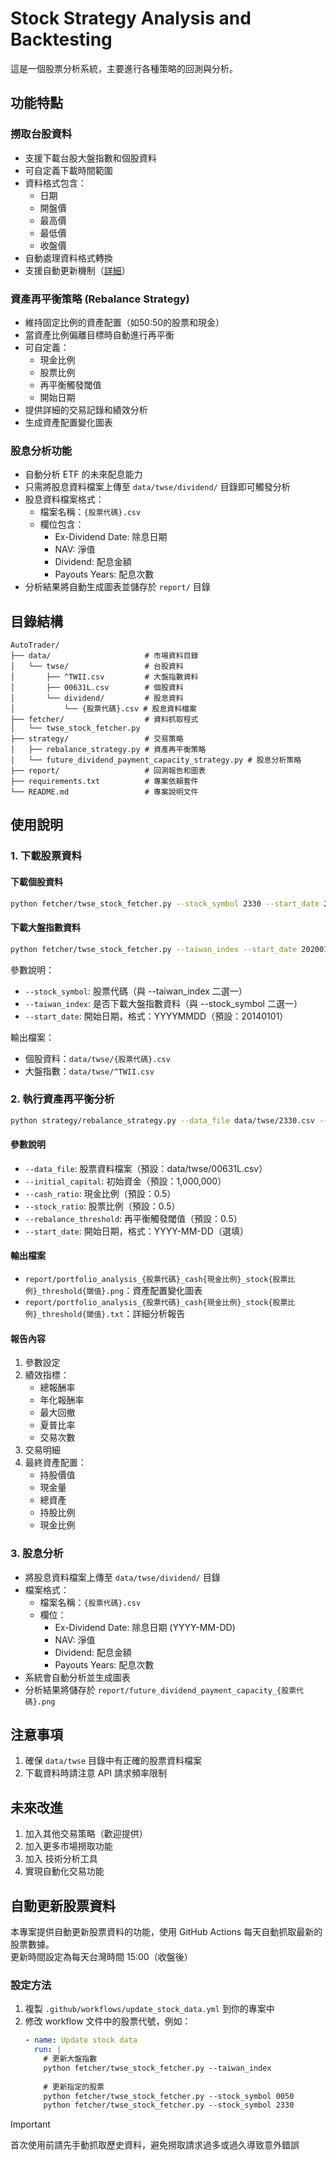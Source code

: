 # Stock Strategy Analysis and Backtesting

這是一個股票分析系統，主要進行各種策略的回測與分析。



## 功能特點

### 撈取台股資料
- 支援下載台股大盤指數和個股資料
- 可自定義下載時間範圍
- 資料格式包含：
  - 日期
  - 開盤價
  - 最高價
  - 最低價
  - 收盤價
- 自動處理資料格式轉換
- 支援自動更新機制（[詳細](#自動更新股票資料)）

### 資產再平衡策略 (Rebalance Strategy)
- 維持固定比例的資產配置（如50:50的股票和現金）
- 當資產比例偏離目標時自動進行再平衡
- 可自定義：
  - 現金比例
  - 股票比例
  - 再平衡觸發閾值
  - 開始日期
- 提供詳細的交易記錄和績效分析
- 生成資產配置變化圖表

### 股息分析功能
- 自動分析 ETF 的未來配息能力
- 只需將股息資料檔案上傳至 `data/twse/dividend/` 目錄即可觸發分析
- 股息資料檔案格式：
  - 檔案名稱：`{股票代碼}.csv`
  - 欄位包含：
    - Ex-Dividend Date: 除息日期
    - NAV: 淨值
    - Dividend: 配息金額
    - Payouts Years: 配息次數
- 分析結果將自動生成圖表並儲存於 `report/` 目錄

## 目錄結構

```
AutoTrader/
├── data/                     # 市場資料目錄
│   └── twse/                 # 台股資料
│       ├── ^TWII.csv         # 大盤指數資料
│       ├── 00631L.csv        # 個股資料
│       └── dividend/         # 股息資料
│           └── {股票代碼}.csv # 股息資料檔案
├── fetcher/                  # 資料抓取程式
│   └── twse_stock_fetcher.py
├── strategy/                 # 交易策略
│   ├── rebalance_strategy.py # 資產再平衡策略
│   └── future_dividend_payment_capacity_strategy.py # 股息分析策略
├── report/                   # 回測報告和圖表
├── requirements.txt          # 專案依賴套件
└── README.md                 # 專案說明文件
```


## 使用說明

### 1. 下載股票資料

#### 下載個股資料
```bash
python fetcher/twse_stock_fetcher.py --stock_symbol 2330 --start_date 20200101
```

#### 下載大盤指數資料
```bash
python fetcher/twse_stock_fetcher.py --taiwan_index --start_date 20200101
```

參數說明：
- `--stock_symbol`: 股票代碼（與 --taiwan_index 二選一）
- `--taiwan_index`: 是否下載大盤指數資料（與 --stock_symbol 二選一）
- `--start_date`: 開始日期，格式：YYYYMMDD（預設：20140101）

輸出檔案：
- 個股資料：`data/twse/{股票代碼}.csv`
- 大盤指數：`data/twse/^TWII.csv`

### 2. 執行資產再平衡分析

```bash
python strategy/rebalance_strategy.py --data_file data/twse/2330.csv --cash_ratio 0.5 --stock_ratio 0.5 --rebalance_threshold 0.5
```

#### 參數說明
- `--data_file`: 股票資料檔案（預設：data/twse/00631L.csv）
- `--initial_capital`: 初始資金（預設：1,000,000）
- `--cash_ratio`: 現金比例（預設：0.5）
- `--stock_ratio`: 股票比例（預設：0.5）
- `--rebalance_threshold`: 再平衡觸發閾值（預設：0.5）
- `--start_date`: 開始日期，格式：YYYY-MM-DD（選填）

#### 輸出檔案

- `report/portfolio_analysis_{股票代碼}_cash{現金比例}_stock{股票比例}_threshold{閾值}.png`：資產配置變化圖表
- `report/portfolio_analysis_{股票代碼}_cash{現金比例}_stock{股票比例}_threshold{閾值}.txt`：詳細分析報告

#### 報告內容
1. 參數設定
2. 績效指標：
   - 總報酬率
   - 年化報酬率
   - 最大回撤
   - 夏普比率
   - 交易次數
3. 交易明細
4. 最終資產配置：
   - 持股價值
   - 現金量
   - 總資產
   - 持股比例
   - 現金比例

### 3. 股息分析
- 將股息資料檔案上傳至 `data/twse/dividend/` 目錄
- 檔案格式：
  - 檔案名稱：`{股票代碼}.csv`
  - 欄位：
    - Ex-Dividend Date: 除息日期 (YYYY-MM-DD)
    - NAV: 淨值
    - Dividend: 配息金額
    - Payouts Years: 配息次數
- 系統會自動分析並生成圖表
- 分析結果將儲存於 `report/future_dividend_payment_capacity_{股票代碼}.png`

## 注意事項

1. 確保 `data/twse` 目錄中有正確的股票資料檔案
2. 下載資料時請注意 API 請求頻率限制

## 未來改進

1. 加入其他交易策略（歡迎提供）
2. 加入更多市場撈取功能
3. 加入 技術分析工具
4. 實現自動化交易功能

## 自動更新股票資料

本專案提供自動更新股票資料的功能，使用 GitHub Actions 每天自動抓取最新的股票數據。  
更新時間設定為每天台灣時間 15:00（收盤後）

### 設定方法

1. 複製 `.github/workflows/update_stock_data.yml` 到你的專案中
2. 修改 workflow 文件中的股票代號，例如：
   ```yaml
   - name: Update stock data
     run: |
       # 更新大盤指數
       python fetcher/twse_stock_fetcher.py --taiwan_index
       
       # 更新指定的股票
       python fetcher/twse_stock_fetcher.py --stock_symbol 0050
       python fetcher/twse_stock_fetcher.py --stock_symbol 2330
   ```

> [!IMPORTANT]  
> 首次使用前請先手動抓取歷史資料，避免撈取請求過多或過久導致意外錯誤